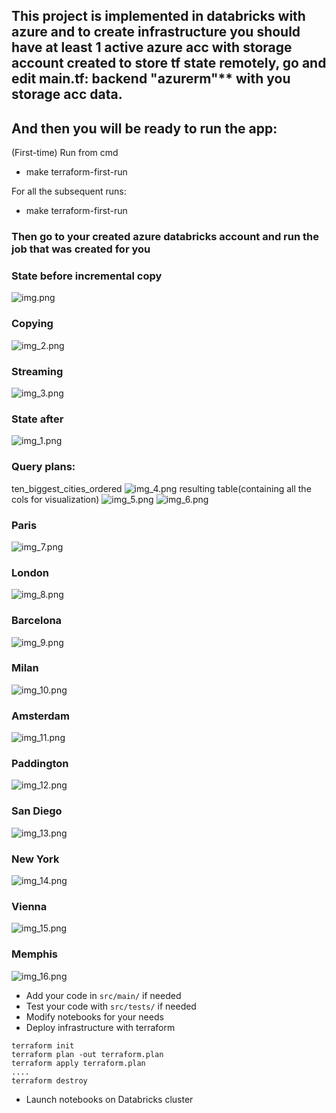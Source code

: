 ## This project is implemented in databricks with azure and to create infrastructure you should have at least 1 active azure acc with storage account created to store tf state remotely, go and edit main.tf: backend "azurerm"** with you storage acc data.
## And then you will be ready to run the app:
(First-time) Run from cmd
* make terraform-first-run

For all the subsequent runs:
* make terraform-first-run

### Then go to your created azure databricks account and run the job that was created for you


### State before incremental copy
![img.png](imgs/img.png) 
### Copying
![img_2.png](imgs/img_2.png)
### Streaming
![img_3.png](imgs/img_3.png)
### State after
![img_1.png](imgs/img_1.png)

### Query plans:
ten_biggest_cities_ordered
![img_4.png](imgs/img_4.png)
resulting table(containing all the cols for visualization)
![img_5.png](imgs/img_5.png)
![img_6.png](imgs/img_6.png)

### Paris
![img_7.png](imgs/img_7.png)
### London 
![img_8.png](imgs/img_8.png)
### Barcelona
![img_9.png](imgs/img_9.png)
### Milan
![img_10.png](imgs/img_10.png)
### Amsterdam
![img_11.png](imgs/img_11.png)
### Paddington
![img_12.png](imgs/img_12.png)
### San Diego
![img_13.png](imgs/img_13.png)
### New York
![img_14.png](imgs/img_14.png)
### Vienna
![img_15.png](imgs/img_15.png)
### Memphis
![img_16.png](imgs/img_16.png)
* Add your code in `src/main/` if needed
* Test your code with `src/tests/` if needed
* Modify notebooks for your needs
* Deploy infrastructure with terraform
```
terraform init
terraform plan -out terraform.plan
terraform apply terraform.plan
....
terraform destroy
```
* Launch notebooks on Databricks cluster
